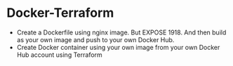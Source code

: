 # Docker-Terraform

- Create a Dockerfile using nginx image. But EXPOSE 1918. And then build as your own image and push to your own Docker Hub.
- Create Docker container using your own image from your own Docker Hub account using Terraform
